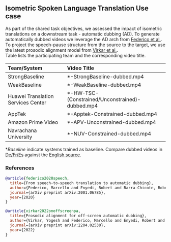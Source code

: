 ## Isometric Spoken Language Translation Use case

As part of the shared task objectives, we assessed the impact of isometric translations 
on a downstream task - automatic dubbing (AD). 
To generate automatically dubbed videos we leverage the AD arch 
from [Federico et al.](README.md#references). To project the speech-pause structure from the source to the target, we use the latest prosodic alignment model from [Virkar et al.](README.md#references).   
Table lists the participating team and the corresponding video title. 


| Team/System                                        | Video Title                                     |
|:---------------------------------------------------|:------------------------------------------------|
| StrongBaseline                                     | *-StrongBaseline-dubbed.mp4                     |
| WeakBaseline                                       | *-WeakBaseline-dubbed.mp4                       |
| Huawei Translation Services Center                 | *-HW-TSC-(Constrained/Unconstrained)-dubbed.mp4 |
| AppTek                                             | *-Apptek-Constrained-dubbed.mp4                 |
| Amazon Prime Video                                 | *-APV-Unconstrained-dubbed.mp4                  |
| Navrachana University                              | *-NUV-Constrained-dubbed.mp4                    |

*_Baseline_ indicate systems trained as baseline. 
Compare dubbed videos in [De/Fr/Es](automatic-dubbing) against 
the [English source](automatic-dubbing/en-original).  


### References 
```bibtex
@article{federico2020speech,
  title={From speech-to-speech translation to automatic dubbing},
  author={Federico, Marcello and Enyedi, Robert and Barra-Chicote, Roberto and Giri, Ritwik and Isik, Umut and Krishnaswamy, Arvindh and Sawaf, Hassan},
  journal={arXiv preprint arXiv:2001.06785},
  year={2020}
}

@article{virkar2022onoffscreenpa,
  title={Prosodic alignment for off-screen automatic dubbing},
  author={Virkar, Yogesh and Federico, Marcello and Enyedi, Robert and Barra-Chicote Roberto},
  journal={arXiv preprint arXiv:2204.02530},
  year={2022}
}
```
